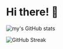 # Hi there! 👋

<!-- This is a comment[![Top Langs](https://github-readme-stats.vercel.app/api/top-langs/?username=kyra-1&layout=pie)](https://github.com/anuraghazra/github-readme-stats) -->
![my's GitHub stats](https://github-readme-stats.vercel.app/api?username=kyra-1&show_icons=true&theme=transparent&hide=contribs,prs&show_icons=true)

![GitHub Streak](https://github-readme-streak-stats.herokuapp.com/?user=kyra-1&theme=radical)

